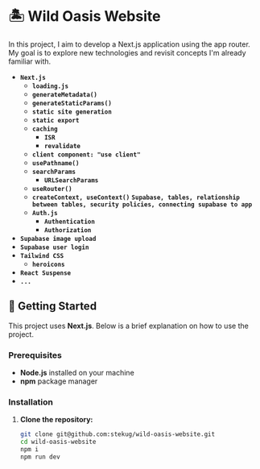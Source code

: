 # 🏝️ Wild Oasis Website

In this project, I aim to develop a Next.js application using the app router. My goal is to explore new technologies and revisit concepts I'm already familiar with.

- **`Next.js`**
  - **`loading.js`**
  - **`generateMetadata()`**
  - **`generateStaticParams()`**
  - **`static site generation`**
  - **`static export`**
  - **`caching`**
    - **`ISR`**
    - **`revalidate`**
  - **`client component: "use client"`**
  - **`usePathname()`**
  - **`searchParams`**
    - **`URLSearchParams`**
  - **`useRouter()`**
  - **`createContext, useContext()`**
    **`Supabase, tables, relationship between tables, security policies, connecting supabase to app`**
  - **`Auth.js`**
    - **`Authentication`**
    - **`Authorization`**
- **`Supabase image upload`**
- **`Supabase user login`**
- **`Tailwind CSS`**
  - **`heroicons`**
- **`React Suspense`**
- **`...`**

## 🚀 Getting Started

This project uses **Next.js**. Below is a brief explanation on how to use the project.

### Prerequisites

- **Node.js** installed on your machine
- **npm** package manager

### Installation

1. **Clone the repository:**

   ```bash
   git clone git@github.com:stekug/wild-oasis-website.git
   cd wild-oasis-website
   npm i
   npm run dev
   ```
